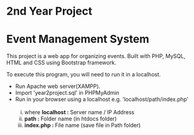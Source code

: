 # 2nd Year Project
# Event Management System

<p>
This project is a web app for organizing events. Built with PHP, MySQL, HTML and CSS using Bootstrap framework.
<p>
To execute this program, you will need to run it in a localhost.
<ul>
<li>Run Apache web server(XAMPP).</li>
<li>Import 'year2project.sql' in PHPMyAdmin</li>
<li>Run in your browser using a localhost e.g. 'localhost/path/index.php'
    <br> <ol type="i"> <br> <li> where <strong>localhost : </strong> Server name / IP Address </li>
  <li> <strong> path : </strong> Folder name (in htdocs folder)</li>
    <li> <strong> index.php : </strong> File name (save file in Path folder)</li> </ol> 
  </li>
</ul>
